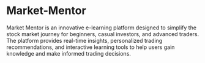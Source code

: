 # Market-Mentor
Market Mentor is an innovative e-learning platform designed to simplify the stock market journey for beginners, casual investors, and advanced traders. The platform provides real-time insights, personalized trading recommendations, and interactive learning tools to help users gain knowledge and make informed trading decisions.
